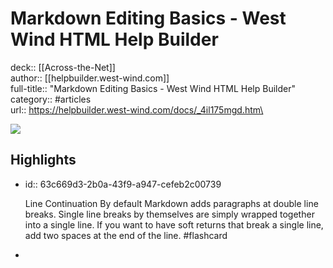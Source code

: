 # Markdown Editing Basics - West Wind HTML Help Builder

deck:: [[Across-the-Net]]\
author:: [[helpbuilder.west-wind.com]]\
full-title:: "Markdown Editing Basics - West Wind HTML Help Builder"\
category:: #articles\
url:: https://helpbuilder.west-wind.com/docs/_4il175mgd.htm\

![](https://readwise-assets.s3.amazonaws.com/static/images/article4.6bc1851654a0.png)
## Highlights
- id:: 63c669d3-2b0a-43f9-a947-cefeb2c00739
  
  Line Continuation
     By default Markdown adds paragraphs at double line breaks. Single line breaks by themselves are simply wrapped together into a single line. If you want to have soft returns that break a single line, add two spaces at the end of the line. #flashcard
-